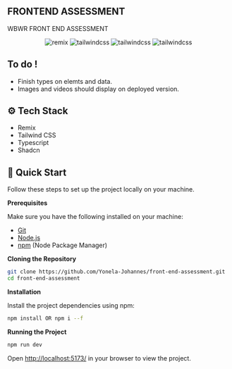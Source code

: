 ## FRONTEND ASSESSMENT

WBWR FRONT END ASSESSMENT

<div align="center">
  <div>
    <img src="https://img.shields.io/badge/-REMIX-blur?style=for-the-badge&logoColor=white&logo=remix&color=black" alt="remix" />
    <img src="https://img.shields.io/badge/-Tailwind_CSS-black?style=for-the-badge&logoColor=white&logo=tailwindcss" alt="tailwindcss" />
    <img src="https://img.shields.io/badge/-Typescript_CSS-black?style=for-the-badge&logoColor=white&logo=typescript&" alt="tailwindcss" />
    <img src="https://img.shields.io/badge/-shadcn-black?style=for-the-badge&logoColor=white&logo=shadcn" alt="tailwindcss" />
  </div>

</div>


## <a name="tech-stack">To do !</a>

- Finish types on elemts and data.
- Images and videos should display on deployed version.


## <a name="tech-stack">⚙️ Tech Stack</a>

- Remix
- Tailwind CSS
- Typescript
- Shadcn

## <a name="quick-start">🚀 Quick Start</a>

Follow these steps to set up the project locally on your machine.

**Prerequisites**

Make sure you have the following installed on your machine:

- [Git](https://git-scm.com/)
- [Node.js](https://nodejs.org/en)
- [npm](https://www.npmjs.com/) (Node Package Manager)

**Cloning the Repository**

```bash
git clone https://github.com/Yonela-Johannes/front-end-assessment.git
cd front-end-assessment
```

**Installation**

Install the project dependencies using npm:

```bash
npm install OR npm i --f
```

**Running the Project**

```bash
npm run dev
```

Open [http://localhost:5173/](http://localhost:5173/) in your browser to view the project.